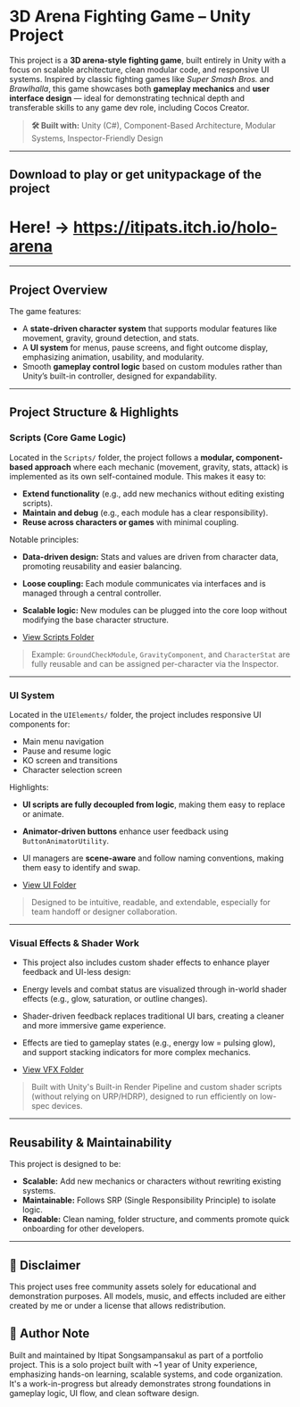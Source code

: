 
#  3D Arena Fighting Game – Unity Project

This project is a **3D arena-style fighting game**, built entirely in Unity with a focus on scalable architecture, clean modular code, and responsive UI systems. Inspired by classic fighting games like *Super Smash Bros.* and *Brawlhalla*, this game showcases both **gameplay mechanics** and **user interface design** — ideal for demonstrating technical depth and transferable skills to any game dev role, including Cocos Creator.

> **🛠 Built with:** Unity (C#), Component-Based Architecture, Modular Systems, Inspector-Friendly Design
---
## Download to play or get unitypackage of the project 
# Here! -> https://itipats.itch.io/holo-arena
---

##  Project Overview

The game features:
- A **state-driven character system** that supports modular features like movement, gravity, ground detection, and stats.
- A **UI system** for menus, pause screens, and fight outcome display, emphasizing animation, usability, and modularity.
- Smooth **gameplay control logic** based on custom modules rather than Unity’s built-in controller, designed for expandability.

---

## Project Structure & Highlights

###  Scripts (Core Game Logic)
Located in the `Scripts/` folder, the project follows a **modular, component-based approach** where each mechanic (movement, gravity, stats, attack) is implemented as its own self-contained module. This makes it easy to:
- **Extend functionality** (e.g., add new mechanics without editing existing scripts).
- **Maintain and debug** (e.g., each module has a clear responsibility).
- **Reuse across characters or games** with minimal coupling.

Notable principles:
- **Data-driven design:** Stats and values are driven from character data, promoting reusability and easier balancing.
- **Loose coupling:** Each module communicates via interfaces and is managed through a central controller.
- **Scalable logic:** New modules can be plugged into the core loop without modifying the base character structure.

- [View Scripts Folder](./Assets/_Project/Scripts)
>  Example: `GroundCheckModule`, `GravityComponent`, and `CharacterStat` are fully reusable and can be assigned per-character via the Inspector.
---

###  UI System


Located in the `UIElements/` folder, the project includes responsive UI components for:
- Main menu navigation
- Pause and resume logic
- KO screen and transitions
- Character selection screen

Highlights:
- **UI scripts are fully decoupled from logic**, making them easy to replace or animate.
- **Animator-driven buttons** enhance user feedback using `ButtonAnimatorUtility`.
- UI managers are **scene-aware** and follow naming conventions, making them easy to identify and swap.
  
- [View UI Folder](./Assets/_Project/UIElements)
>  Designed to be intuitive, readable, and extendable, especially for team handoff or designer collaboration.
---
### Visual Effects & Shader Work

- This project also includes custom shader effects to enhance player feedback and UI-less design:

- Energy levels and combat status are visualized through in-world shader effects (e.g., glow, saturation, or outline changes).

- Shader-driven feedback replaces traditional UI bars, creating a cleaner and more immersive game experience.

- Effects are tied to gameplay states (e.g., energy low = pulsing glow), and support stacking indicators for more complex mechanics.
  
- [View VFX Folder](./Assets/_Project/VFX)
> Built with Unity's Built-in Render Pipeline and custom shader scripts (without relying on URP/HDRP), designed to run efficiently on low-spec devices.
---
##  Reusability & Maintainability

This project is designed to be:
- **Scalable:** Add new mechanics or characters without rewriting existing systems.
- **Maintainable:** Follows SRP (Single Responsibility Principle) to isolate logic.
- **Readable:** Clean naming, folder structure, and comments promote quick onboarding for other developers.

---
## 📢 Disclaimer

This project uses free community assets solely for educational and demonstration purposes.
All models, music, and effects included are either created by me or under a license that allows redistribution.


## 📌 Author Note
Built and maintained by Itipat Songsampansakul as part of a portfolio project.
This is a solo project built with ~1 year of Unity experience, emphasizing hands-on learning, scalable systems, and code organization. It's a work-in-progress but already demonstrates strong foundations in gameplay logic, UI flow, and clean software design.


